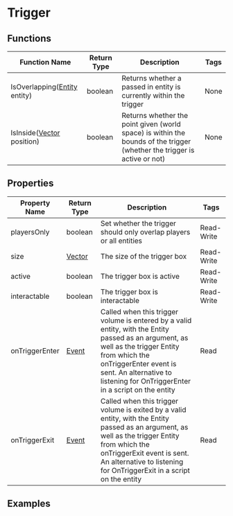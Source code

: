 # Trigger

## Functions

| Function Name                          | Return Type | Description                                                                                                              | Tags |
|----------------------------------------|-------------|--------------------------------------------------------------------------------------------------------------------------|------|
| IsOverlapping([Entity](entity) entity) | boolean     | Returns whether a passed in entity is currently within the trigger	                                                      | None |
| IsInside([Vector](vector) position)    | boolean     | Returns whether the point given (world space) is within the bounds of the trigger (whether the trigger is active or not) | None |

## Properties

| Property Name  | Return Type      | Description                                                                                                                                                                                                                                              | Tags       |
|----------------|------------------|----------------------------------------------------------------------------------------------------------------------------------------------------------------------------------------------------------------------------------------------------------|------------|
| playersOnly    | boolean          | Set whether the trigger should only overlap players or all entities                                                                                                                                                                                      | Read-Write |
| size           | [Vector](vector) | The size of the trigger box	                                                                                                                                                                                                                             | Read-Write |
| active         | boolean          | The trigger box is active                                                                                                                                                                                                                                | Read-Write |
| interactable   | boolean          | The trigger box is interactable                                                                                                                                                                                                                          | Read-Write |
| onTriggerEnter | [Event](event)   | Called when this trigger volume is entered by a valid entity, with the Entity passed as an argument, as well as the trigger Entity from which the onTriggerEnter event is sent. An alternative to listening for OnTriggerEnter in a script on the entity | Read       |
| onTriggerExit  | [Event](event)   | Called when this trigger volume is exited by a valid entity, with the Entity passed as an argument, as well as the trigger Entity from which the onTriggerExit event is sent. An alternative to listening for OnTriggerExit in a script on the entity    | Read       |
 
## Examples